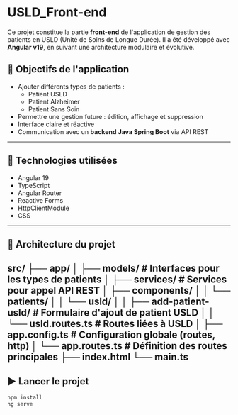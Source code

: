 # USLD_Front-end

Ce projet constitue la partie **front-end** de l'application de gestion des patients en USLD (Unité de Soins de Longue Durée). Il a été développé avec **Angular v19**, en suivant une architecture modulaire et évolutive.

## 🎯 Objectifs de l'application

- Ajouter différents types de patients :
  - Patient USLD
  - Patient Alzheimer
  - Patient Sans Soin
- Permettre une gestion future : édition, affichage et suppression
- Interface claire et réactive
- Communication avec un **backend Java Spring Boot** via API REST

---

## 🧰 Technologies utilisées

- Angular 19
- TypeScript
- Angular Router
- Reactive Forms
- HttpClientModule
- CSS

---

## 📁 Architecture du projet

src/
├── app/
│ ├── models/ # Interfaces pour les types de patients
│ ├── services/ # Services pour appel API REST
│ ├── components/
│ │ └── patients/
│ │ └── usld/
│ │ ├── add-patient-usld/ # Formulaire d'ajout de patient USLD
│ │ └── usld.routes.ts # Routes liées à USLD
│ ├── app.config.ts # Configuration globale (routes, http)
│ └── app.routes.ts # Définition des routes principales
├── index.html
└── main.ts
---

## ▶️ Lancer le projet

```bash
npm install
ng serve

